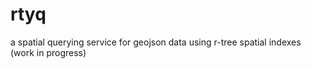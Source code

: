 # rtyq

a spatial querying service for geojson data using r-tree spatial indexes (work in progress)
